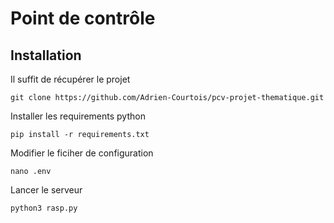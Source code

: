 # Point de contrôle

## Installation

Il suffit de récupérer le projet
```
git clone https://github.com/Adrien-Courtois/pcv-projet-thematique.git
```

Installer les requirements python
```
pip install -r requirements.txt
```

Modifier le ficiher de configuration
```
nano .env
```

Lancer le serveur
```
python3 rasp.py
```